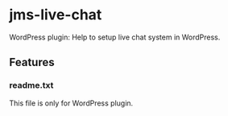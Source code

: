 # jms-live-chat
WordPress plugin: Help to setup live chat system in WordPress.

## Features


### readme.txt
This file is only for WordPress plugin.